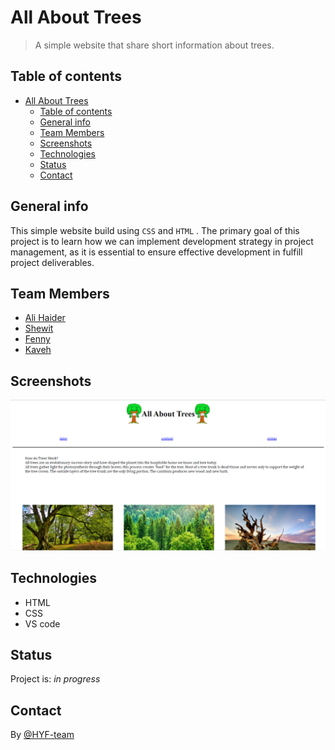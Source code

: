 # All About Trees

> A simple website that share short information about trees.

## Table of contents

- [All About Trees](#all-about-trees)
  - [Table of contents](#table-of-contents)
  - [General info](#general-info)
  - [Team Members](#team-members)
  - [Screenshots](#screenshots)
  - [Technologies](#technologies)
  - [Status](#status)
  - [Contact](#contact)

## General info

This simple website build using `CSS` and `HTML` . The primary goal of this
project is to learn how we can implement development strategy in project
management, as it is essential to ensure effective development in fulfill
project deliverables.

## Team Members

- [Ali Haider](https://github.com/alihaidermalik20)
- [Shewit](https://github.com/Shewitttt)
- [Fenny](https://github.com/FennyWilriani)
- [Kaveh](https://github.com/KavehMrh)

## Screenshots

![Temporary screenshot](/planning/assets/Screenshottree.png)

## Technologies

- HTML
- CSS
- VS code

## Status

Project is: _in progress_

## Contact

By [@HYF-team](https://github.com/lab-brussels-1/all-about-trees-2)
